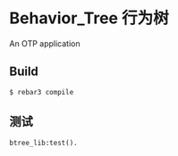 Behavior_Tree  行为树
=====

An OTP application

Build
-----

    $ rebar3 compile

测试
-----
    btree_lib:test().

